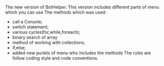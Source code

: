The new version of BotHelper.
This version includes different parts of menu which you can use
The methods which was used:
- call a Console;
- switch statement;
- various cycles(for,while,foreach);
- binary search of array
- method of working with collections;
- if,else;
- added new punkts of menu who includes the methods
The rules are follow coding style and code conventions.